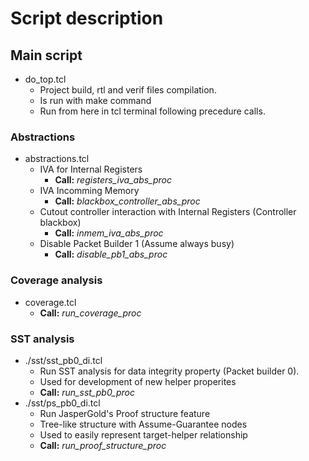 # Script description

## Main script
- do_top.tcl 
    - Project build, rtl and verif files compilation.
    - Is run with make command
    - Run from here in tcl terminal following precedure calls.
### Abstractions
- abstractions.tcl
    - IVA for Internal Registers
        - **Call:** *registers_iva_abs_proc*
    - IVA Incomming Memory
        - **Call:** *blackbox_controller_abs_proc*
    - Cutout controller interaction with Internal Registers (Controller blackbox)
        - **Call:** *inmem_iva_abs_proc*
    - Disable Packet Builder 1 (Assume always busy)
        - **Call:** *disable_pb1_abs_proc*
### Coverage analysis
- coverage.tcl 
    - **Call:** *run_coverage_proc*
### SST analysis
- ./sst/sst_pb0_di.tcl 
    - Run SST analysis for data integrity property (Packet builder 0).
    - Used for development of new helper properites
    - **Call:** *run_sst_pb0_proc*
- ./sst/ps_pb0_di.tcl
    - Run JasperGold's Proof structure feature
    - Tree-like structure with Assume-Guarantee nodes
    - Used to easily represent target-helper relationship 
    - **Call:** *run_proof_structure_proc*
